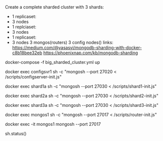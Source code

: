 Create a complete sharded cluster with
3 shards:
- 1 replicaset:
 - 3 nodes
- 1 replciaset:
 - 3 nodes
- 1 replicaset:
 - 3 nodes
3 mongos(routers)
3 config nodes()
links:
https://medium.com/@yasasvi/mongodb-sharding-with-docker-c8b18bee32eb
https://phoenixnap.com/kb/mongodb-sharding


docker-compose -f big_sharded_cluster.yml up

docker exec configsvr1 sh -c "mongosh --port 27020 < /scripts/configserver-init.js"

docker exec shard1a sh -c "mongosh --port 27030 < /scripts/shard1-init.js"

docker exec shard2a sh -c "mongosh --port 27030 < /scripts/shard2-init.js"

docker exec shard3a sh -c "mongosh --port 27030 < /scripts/shard3-init.js"

docker exec mongos1 sh -c "mongosh --port 27017 < /scripts/router-init.js"

docker exec -it mongos1 mongosh --port 27017

sh.status()